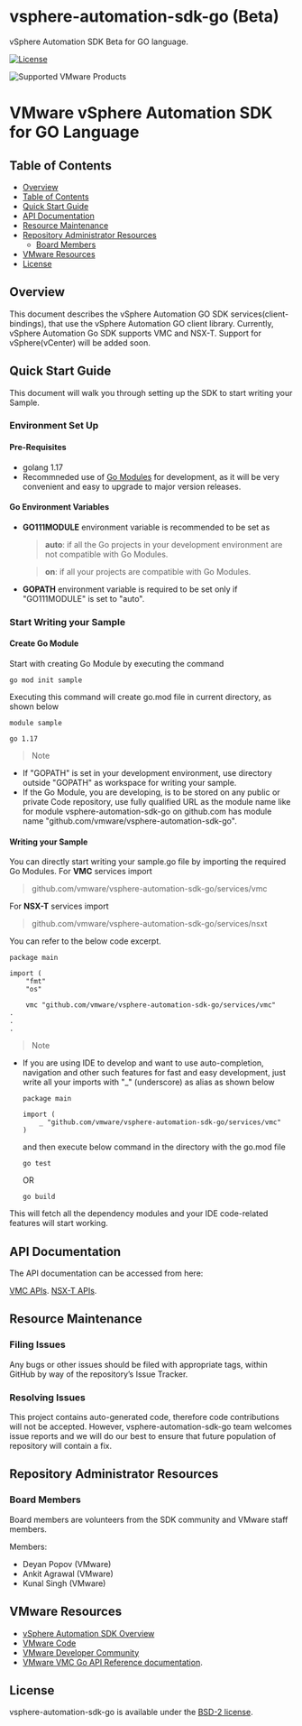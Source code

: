 # vsphere-automation-sdk-go (Beta)

vSphere Automation SDK Beta for GO language.

[![License](https://img.shields.io/static/v1?&label=License&message=BSD-2-Clause&color=red&style=for-the-badge)](LICENSE.txt)

![Supported VMware Products](https://img.shields.io/static/v1?&label=Supported%20VMware%20Products&message=%20VMC%2C%20NSX-T%20&color=blue&style=for-the-badge)

# VMware vSphere Automation SDK for GO Language

## Table of Contents

- [Overview](#overview)
- [Table of Contents](#table-of-contents)
- [Quick Start Guide](#quick-start-guide)
- [API Documentation](#api-documentation)
- [Resource Maintenance](#resource-maintenance)
- [Repository Administrator Resources](#repository-administrator-resources)
  - [Board Members](#board-members)
- [VMware Resources](#vmware-resources)
- [License](#license)

## Overview

This document describes the vSphere Automation GO SDK services(client-bindings), that use the vSphere Automation
GO client library. Currently, vSphere Automation Go SDK supports VMC and NSX-T. Support for vSphere(vCenter) will be added soon.

## Quick Start Guide

This document will walk you through setting up the SDK to start writing your Sample.

### Environment Set Up

#### Pre-Requisites

- golang 1.17
- Recommneded use of [Go Modules](https://blog.golang.org/using-go-modules) for development,
  as it will be very convenient and easy to upgrade to major version releases.

#### Go Environment Variables

- **GO111MODULE** environment variable is recommended to be set as

  > **auto**: if all the Go projects in your development environment are not compatible with Go Modules.

  > **on**: if all your projects are compatible with Go Modules.

- **GOPATH** environment variable is required to be set only if "GO111MODULE" is set to "auto".

### Start Writing your Sample

#### Create Go Module

Start with creating Go Module by executing the command

```shell
go mod init sample
```

Executing this command will create go.mod file in current directory, as shown below

```golang
module sample

go 1.17

```

> Note

- If "GOPATH" is set in your development environment, use directory outside "GOPATH" as workspace for writing your sample.
- If the Go Module, you are developing, is to be stored on any public or private Code repository, use fully qualified URL as the module name like for module vsphere-automation-sdk-go on github.com has module name "github.com/vmware/vsphere-automation-sdk-go".

#### Writing your Sample

You can directly start writing your sample.go file by importing the required Go Modules.
For **VMC** services import

> github.com/vmware/vsphere-automation-sdk-go/services/vmc

For **NSX-T** services import

> github.com/vmware/vsphere-automation-sdk-go/services/nsxt

You can refer to the below code excerpt.

```golang
package main

import (
	"fmt"
	"os"

	vmc "github.com/vmware/vsphere-automation-sdk-go/services/vmc"
.
.
.
```

> Note

- If you are using IDE to develop and want to use auto-completion, navigation and other such features for fast and easy development, just write all your imports with "\_" (underscore) as alias as shown below

  ```golang
  package main

  import (
      _ "github.com/vmware/vsphere-automation-sdk-go/services/vmc"
  )
  ```

  and then execute below command in the directory with the go.mod file

  ```shell
  go test
  ```
  OR
  ```
  go build
  ```

This will fetch all the dependency modules and your IDE code-related features will start working.

## API Documentation

The API documentation can be accessed from here:

[VMC APIs](https://godoc.org/github.com/vmware/vsphere-automation-sdk-go/services/vmc).
[NSX-T APIs](https://godoc.org/github.com/vmware/vsphere-automation-sdk-go/services/nsxt).

## Resource Maintenance

### Filing Issues

Any bugs or other issues should be filed with appropriate tags, within GitHub by way of the repository’s Issue Tracker.

### Resolving Issues

This project contains auto-generated code, therefore code contributions will not be accepted. However, vsphere-automation-sdk-go team welcomes issue reports and we will do our best to ensure that future population of repository will contain a fix.

## Repository Administrator Resources

### Board Members

Board members are volunteers from the SDK community and VMware staff members.

Members:

- Deyan Popov (VMware)
- Ankit Agrawal (VMware)
- Kunal Singh (VMware)

## VMware Resources

- [vSphere Automation SDK Overview](http://pubs.vmware.com/vsphere-65/index.jsp#com.vmware.vapi.progguide.doc/GUID-AF73991C-FC1C-47DF-8362-184B6544CFDE.html)
- [VMware Code](https://code.vmware.com/home)
- [VMware Developer Community](https://communities.vmware.com/community/vmtn/developer)
- [VMware VMC Go API Reference documentation](https://godoc.org/github.com/vmware/vsphere-automation-sdk-go/services/vmc).
  <!---* [VMware NSX-T GOLang API Reference documentation](https://godoc.org/github.com/vmware/vsphere-automation-sdk-go/services/nsxt).--->
  <!---* [VMware vSphere GOLang API Reference documentation](https://godoc.org/github.com/vmware/vsphere-automation-sdk-go/services/vsphere).--->
  <!---* [VMware GOLang forum]()--->

## License

vsphere-automation-sdk-go is available under the [BSD-2 license](LICENSE.txt).
